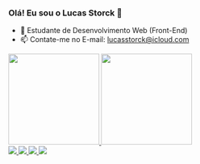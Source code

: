 ### Olá! Eu sou o Lucas Storck 👋

- 🌱 Estudante de Desenvolvimento Web (Front-End)
- 📫 Contate-me no E-mail: lucasstorck@icloud.com

<div>
  <a href="https://github.com/lucasstorck">
  <img height="180em" src="https://github-readme-stats.vercel.app/api?username=lucasstorck&show_icons=true&theme=dark&include_all_commits=true&count_private=true"/>
  <img height="180em" src="https://github-readme-stats.vercel.app/api/top-langs/?username=lucasstorck&layout=compact&langs_count=7&theme=dark"/>
</div>

<div>
<img src="https://img.shields.io/badge/HTML5-E34F26?style=for-the-badge&logo=html5&logoColor=white"/>
<img src="https://img.shields.io/badge/CSS3-1572B6?style=for-the-badge&logo=css3&logoColor=white"/>
<img src="https://img.shields.io/badge/JavaScript-F7DF1E?style=for-the-badge&logo=javascript&logoColor=black"/>
<img src="https://img.shields.io/badge/Bootstrap-563D7C?style=for-the-badge&logo=bootstrap&logoColor=white"/>
</div>
